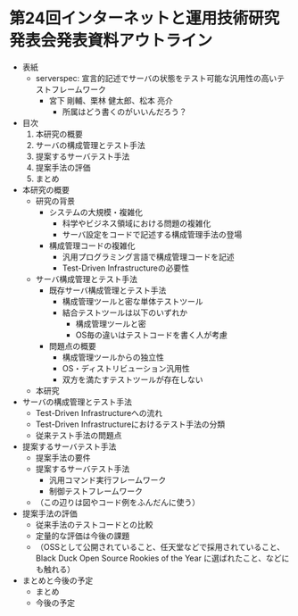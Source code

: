 # 第24回インターネットと運用技術研究発表会発表資料アウトライン

* 表紙
  * serverspec: 宣言的記述でサーバの状態をテスト可能な汎用性の高いテストフレームワーク
    * 宮下 剛輔、栗林 健太郎、松本 亮介
      * 所属はどう書くのがいいんだろう？
* 目次
  1. 本研究の概要
  2. サーバの構成管理とテスト手法
  3. 提案するサーバテスト手法
  4. 提案手法の評価
  5. まとめ
* 本研究の概要
  * 研究の背景
    * システムの大規模・複雑化
      * 科学やビジネス領域における問題の複雑化
      * サーバ設定をコードで記述する構成管理手法の登場
    * 構成管理コードの複雑化
      * 汎用プログラミング言語で構成管理コードを記述
      * Test-Driven Infrastructureの必要性
  * サーバ構成管理とテスト手法
    * 既存サーバ構成管理とテスト手法
      * 構成管理ツールと密な単体テストツール
      * 結合テストツールは以下のいずれか
        * 構成管理ツールと密
        * OS毎の違いはテストコードを書く人が考慮
    * 問題点の概要
      * 構成管理ツールからの独立性
      * OS・ディストリビューション汎用性
      * 双方を満たすテストツールが存在しない
  * 本研究
* サーバの構成管理とテスト手法
  * Test-Driven Infrastructureへの流れ
  * Test-Driven Infrastructureにおけるテスト手法の分類
  * 従来テスト手法の問題点
* 提案するサーバテスト手法
  * 提案手法の要件
  * 提案するサーバテスト手法
    * 汎用コマンド実行フレームワーク
    * 制御テストフレームワーク
  * （この辺りは図やコード例をふんだんに使う）
* 提案手法の評価
  * 従来手法のテストコードとの比較
  * 定量的な評価は今後の課題
  * （OSSとして公開されていること、任天堂などで採用されていること、Black Duck Open Source Rookies of the Year に選ばれたこと、などにも触れる）
* まとめと今後の予定
  * まとめ
  * 今後の予定
  

